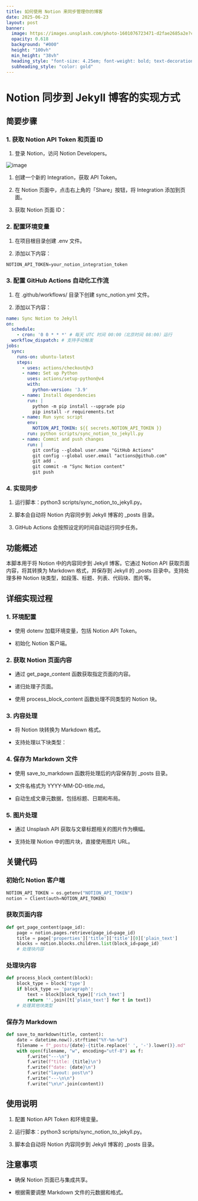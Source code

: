 ```yaml
---
title: 如何使用 Notion 来同步管理你的博客
date: 2025-06-23
layout: post
banner:
  image: https://images.unsplash.com/photo-1601076723471-d2fae2685a2e?crop=entropy&cs=tinysrgb&fit=max&fm=jpg&ixid=M3w2OTIwMzJ8MHwxfHJhbmRvbXx8fHx8fHx8fDE3NTA3MTAzMDZ8&ixlib=rb-4.1.0&q=80&w=1080
  opacity: 0.618
  background: "#000"
  height: "100vh"
  min_height: "38vh"
  heading_style: "font-size: 4.25em; font-weight: bold; text-decoration: underline"
  subheading_style: "color: gold"
---
```


# Notion 同步到 Jekyll 博客的实现方式

## 简要步骤

### 1. 获取 Notion API Token 和页面 ID

1. 登录 Notion，访问 Notion Developers。

![image](https://prod-files-secure.s3.us-west-2.amazonaws.com/a7a0cc5a-89b9-4cda-8686-1fba0ca52f40/d19c1afe-dea5-4312-9333-786b0ba83054/image.png?X-Amz-Algorithm=AWS4-HMAC-SHA256&X-Amz-Content-Sha256=UNSIGNED-PAYLOAD&X-Amz-Credential=ASIAZI2LB4663YR4GWLT%2F20250623%2Fus-west-2%2Fs3%2Faws4_request&X-Amz-Date=20250623T202506Z&X-Amz-Expires=3600&X-Amz-Security-Token=IQoJb3JpZ2luX2VjECUaCXVzLXdlc3QtMiJHMEUCIH9oAX3MFI2PoQ%2B8UgzGb0BoP6bLfq5RbpKEzsQMb8NDAiEAsRoiFU7kAJUJryiBXrZ0jl%2B5MSpBE5QZJLYxAScaOsAq%2FwMIHRAAGgw2Mzc0MjMxODM4MDUiDG6ne8Wkg01W34gdrSrcA8VMF7bN5apTyYJjTw5chc78XYjcGgDm%2BvWBwhi%2B%2Bhmw5CJXt02Kn1zlpdZzZWqYNmXxvjLRj2An%2BkuN0othDg55kVAJ%2F8TC2zsc2%2Ft%2BeC1uH6ilJB9XTFoqDT6lG3RsF3EsSLAAQh639msZ19KN%2Fptc1hh%2FypukHVrPbGnW%2FIpb34CBpLvZvunV7bwd6qvIMY%2BI4YpR%2FsJyikVRmSps5kWkPHw6%2FpFdfp3WWHvB2QnyDPJj19c67x5NMSOlJwCjrvSrlHnxdRCXAKaqFmlep4peHqKISGpfxpmI2fbTt%2BF5VrLsLSTEaqWP%2FbyWTeoCVYG%2FLVofsMti54hUZGfShwT7R0fNAsrNs7K69adbNX7TtT9nvx1xAnqXZJ5pGrb6fMSvr1WFMFTI9IG4meC0mkWf%2BtauHRj2n8seu2pODZsRs1pu36CScEUQnqTUUcQ13Jl%2BX3%2Fk%2ByGp6GZLz51g%2FrKcaOT263YmqkoOLBGKLddeV5KzQL0jFJOums62MnuxXPyMFYn8rYbhK%2B9ayexrb1UgYqS%2FBWCLJr06SoqD3jl8EnuX4UdPh8CMyupQ5fxeu69NRmj6P6xmRf2sO20%2BRWoTI4GBDjGnlhCGYb6shUnK7biZrkNy%2BrzQrebyMOXt5sIGOqUBXVWAqc2YOK1pTG9o4gePGMoBFt0X%2FhAJMJsKb3AFr6sZLrIgBJ%2Bxs%2FnoQQRbu3ZvV%2BFGH%2FUQ0alnqkTkQIAduV2rUEut5HBE05%2BG7R%2FA68rzLe8AvXCj4jFiU%2FsqFp3souXGqZMlWtYdAnimT0PbRhS8abCER%2FF%2BBtXHFXcvtHUB5mGE5Asx6i8RHP9CZ9NYGXq%2FAgi9HHerl94496oo0DcUZFpk&X-Amz-Signature=34c2ca9b88134ee8fb6e62da1dff6f49f969ffb1668e1a799ee9a96267da54a6&X-Amz-SignedHeaders=host&x-amz-checksum-mode=ENABLED&x-id=GetObject)

1. 创建一个新的 Integration，获取 API Token。

1. 在 Notion 页面中，点击右上角的「Share」按钮，将 Integration 添加到页面。

1. 获取 Notion 页面 ID：


### 2. 配置环境变量

1. 在项目根目录创建 .env 文件。

1. 添加以下内容：

```javascript
NOTION_API_TOKEN=your_notion_integration_token
```

### 3. 配置 GitHub Actions 自动化工作流

1. 在 .github/workflows/ 目录下创建 sync_notion.yml 文件。

1. 添加以下内容：

```yaml
name: Sync Notion to Jekyll
on:
  schedule:
    - cron: '0 0 * * *' # 每天 UTC 时间 00:00（北京时间 08:00）运行
  workflow_dispatch: # 支持手动触发
jobs:
  sync:
    runs-on: ubuntu-latest
    steps:
      - uses: actions/checkout@v3
      - name: Set up Python
        uses: actions/setup-python@v4
        with:
          python-version: '3.9'
      - name: Install dependencies
        run: |
          python -m pip install --upgrade pip
          pip install -r requirements.txt
      - name: Run sync script
        env:
          NOTION_API_TOKEN: ${{ secrets.NOTION_API_TOKEN }}
        run: python scripts/sync_notion_to_jekyll.py
      - name: Commit and push changes
        run: |
          git config --global user.name "GitHub Actions"
          git config --global user.email "actions@github.com"
          git add .
          git commit -m "Sync Notion content"
          git push
```

### 4. 实现同步

1. 运行脚本：python3 scripts/sync_notion_to_jekyll.py。

1. 脚本会自动将 Notion 内容同步到 Jekyll 博客的 _posts 目录。

1. GitHub Actions 会按照设定的时间自动运行同步任务。

## 功能概述

本脚本用于将 Notion 中的内容同步到 Jekyll 博客。它通过 Notion API 获取页面内容，将其转换为 Markdown 格式，并保存到 Jekyll 的 _posts 目录中。支持处理多种 Notion 块类型，如段落、标题、列表、代码块、图片等。

## 详细实现过程

### 1. 环境配置

- 使用 dotenv 加载环境变量，包括 Notion API Token。

- 初始化 Notion 客户端。

### 2. 获取 Notion 页面内容

- 通过 get_page_content 函数获取指定页面的内容。

- 递归处理子页面。

- 使用 process_block_content 函数处理不同类型的 Notion 块。

### 3. 内容处理

- 将 Notion 块转换为 Markdown 格式。

- 支持处理以下块类型：


### 4. 保存为 Markdown 文件

- 使用 save_to_markdown 函数将处理后的内容保存到 _posts 目录。

- 文件名格式为 YYYY-MM-DD-title.md。

- 自动生成文章元数据，包括标题、日期和布局。

### 5. 图片处理

- 通过 Unsplash API 获取与文章标题相关的图片作为横幅。

- 支持处理 Notion 中的图片块，直接使用图片 URL。

## 关键代码

### 初始化 Notion 客户端

```python
NOTION_API_TOKEN = os.getenv("NOTION_API_TOKEN")
notion = Client(auth=NOTION_API_TOKEN)
```

### 获取页面内容

```python
def get_page_content(page_id):
    page = notion.pages.retrieve(page_id=page_id)
    title = page['properties']['title']['title'][0]['plain_text']
    blocks = notion.blocks.children.list(block_id=page_id)
    # 处理块内容
```

### 处理块内容

```python
def process_block_content(block):
    block_type = block['type']
    if block_type == 'paragraph':
        text = block[block_type]['rich_text']
        return ''.join([t['plain_text'] for t in text])
    # 处理其他块类型
```

### 保存为 Markdown

```python
def save_to_markdown(title, content):
    date = datetime.now().strftime("%Y-%m-%d")
    filename = f"_posts/{date}-{title.replace(' ', '-').lower()}.md"
    with open(filename, "w", encoding="utf-8") as f:
        f.write("---\n")
        f.write(f"title: {title}\n")
        f.write(f"date: {date}\n")
        f.write("layout: post\n")
        f.write("---\n\n")
        f.write("\n\n".join(content))
```

## 使用说明

1. 配置 Notion API Token 和环境变量。

1. 运行脚本：python3 scripts/sync_notion_to_jekyll.py。

1. 脚本会自动将 Notion 内容同步到 Jekyll 博客的 _posts 目录。

## 注意事项

- 确保 Notion 页面已与集成共享。

- 根据需要调整 Markdown 文件的元数据和格式。